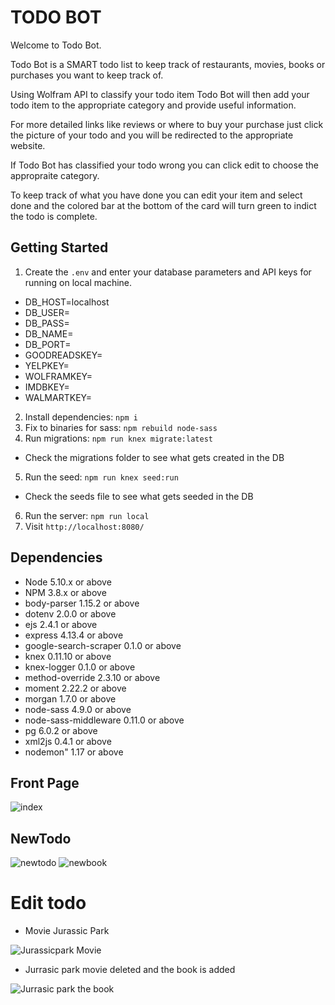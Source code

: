 # TODO BOT

Welcome to Todo Bot.

Todo Bot is a SMART todo list to keep track of restaurants, movies, books or purchases you want to keep track of.

Using Wolfram API to classify your todo item Todo Bot will then add your todo item to the appropriate category and provide  useful information.

For more detailed links like reviews or where to buy your purchase just click the picture of your todo and you will be redirected to the appropriate website.

If Todo Bot has classified your todo wrong you can click edit to choose the appropraite category.

To keep track of what you have done you can edit your item and select done and the colored bar at the bottom of the card will turn green to indict the todo is complete.

## Getting Started

1. Create the `.env` and enter your database parameters and API keys for running on local machine.
  - DB_HOST=localhost
  - DB_USER=
  - DB_PASS=
  - DB_NAME=
  - DB_PORT=
  - GOODREADSKEY=
  - YELPKEY=
  - WOLFRAMKEY=
  - IMDBKEY=
  - WALMARTKEY=

2. Install dependencies: `npm i`
3. Fix to binaries for sass: `npm rebuild node-sass`
4. Run migrations: `npm run knex migrate:latest`
  - Check the migrations folder to see what gets created in the DB
5. Run the seed: `npm run knex seed:run`
  - Check the seeds file to see what gets seeded in the DB
6. Run the server: `npm run local`
7. Visit `http://localhost:8080/`

## Dependencies

- Node 5.10.x or above
- NPM 3.8.x or above
- body-parser 1.15.2 or above
- dotenv 2.0.0 or above
- ejs 2.4.1 or above
- express 4.13.4 or above
- google-search-scraper 0.1.0 or above
- knex 0.11.10 or above
- knex-logger 0.1.0 or above
- method-override 2.3.10 or above
- moment 2.22.2 or above
- morgan 1.7.0 or above
- node-sass 4.9.0 or above
- node-sass-middleware 0.11.0 or above
- pg 6.0.2 or above
- xml2js 0.4.1 or above
- nodemon" 1.17 or above

## Front Page

![index](https://github.com/leor8/midterm_todo_list/blob/master/Screenshots/Index.JPG)

## NewTodo

![newtodo](https://github.com/leor8/midterm_todo_list/blob/master/Screenshots/newtodo.JPG)
![newbook](https://github.com/leor8/midterm_todo_list/blob/master/Screenshots/newbook.JPG)

# Edit todo
* Movie Jurassic Park

![Jurassicpark Movie](https://github.com/leor8/midterm_todo_list/blob/master/Screenshots/edittodo.JPG)

* Jurrasic park movie deleted and the book is added

![Jurrasic park the book](https://github.com/leor8/midterm_todo_list/blob/master/Screenshots/editedbook.JPG)